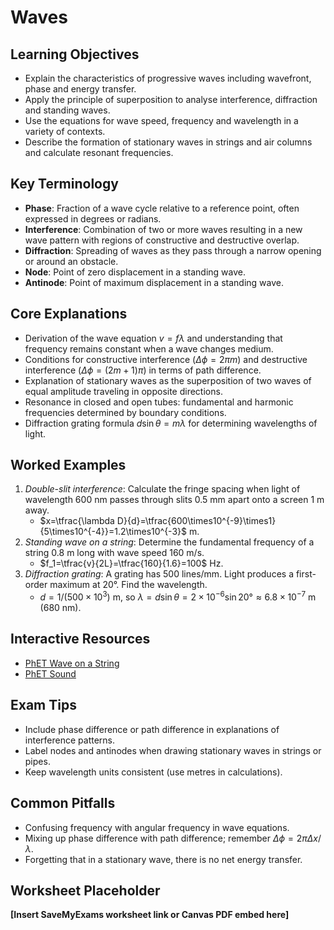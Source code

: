 # Waves

## Learning Objectives
- Explain the characteristics of progressive waves including wavefront, phase and energy transfer.
- Apply the principle of superposition to analyse interference, diffraction and standing waves.
- Use the equations for wave speed, frequency and wavelength in a variety of contexts.
- Describe the formation of stationary waves in strings and air columns and calculate resonant frequencies.

## Key Terminology
- **Phase**: Fraction of a wave cycle relative to a reference point, often expressed in degrees or radians.
- **Interference**: Combination of two or more waves resulting in a new wave pattern with regions of constructive and destructive overlap.
- **Diffraction**: Spreading of waves as they pass through a narrow opening or around an obstacle.
- **Node**: Point of zero displacement in a standing wave.
- **Antinode**: Point of maximum displacement in a standing wave.

## Core Explanations
- Derivation of the wave equation $v=f\lambda$ and understanding that frequency remains constant when a wave changes medium.
- Conditions for constructive interference ($\Delta\phi=2\pi m$) and destructive interference ($\Delta\phi=(2m+1)\pi$) in terms of path difference.
- Explanation of stationary waves as the superposition of two waves of equal amplitude traveling in opposite directions.
- Resonance in closed and open tubes: fundamental and harmonic frequencies determined by boundary conditions.
- Diffraction grating formula $d\sin\theta=m\lambda$ for determining wavelengths of light.

## Worked Examples
1. *Double-slit interference*: Calculate the fringe spacing when light of wavelength 600 nm passes through slits 0.5 mm apart onto a screen 1 m away.
   - $x=\tfrac{\lambda D}{d}=\tfrac{600\times10^{-9}\times1}{5\times10^{-4}}=1.2\times10^{-3}$ m.
2. *Standing wave on a string*: Determine the fundamental frequency of a string 0.8 m long with wave speed 160 m/s.
   - $f_1=\tfrac{v}{2L}=\tfrac{160}{1.6}=100$ Hz.
3. *Diffraction grating*: A grating has 500 lines/mm. Light produces a first-order maximum at 20°. Find the wavelength.
   - $d=1/(500\times10^3)$ m, so $\lambda=d\sin\theta=2\times10^{-6}\sin20°\approx6.8\times10^{-7}$ m (680 nm).

## Interactive Resources
- [PhET Wave on a String](https://phet.colorado.edu/en/simulation/wave-on-a-string)
- [PhET Sound](https://phet.colorado.edu/en/simulation/sound)

## Exam Tips
- Include phase difference or path difference in explanations of interference patterns.
- Label nodes and antinodes when drawing stationary waves in strings or pipes.
- Keep wavelength units consistent (use metres in calculations).

## Common Pitfalls
- Confusing frequency with angular frequency in wave equations.
- Mixing up phase difference with path difference; remember $\Delta\phi=2\pi\Delta x/\lambda$.
- Forgetting that in a stationary wave, there is no net energy transfer.

## Worksheet Placeholder
**[Insert SaveMyExams worksheet link or Canvas PDF embed here]**
